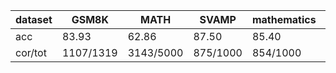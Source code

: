 |dataset|GSM8K|MATH|SVAMP|mathematics|ocw|aime24|amc23|carp_en|college_math|olympiadbench|
|--|--|--|--|--|--|--|--|--|--|--|
|acc|83.93|62.86|87.50|85.40|31.99|3.33|42.50|48.36|31.44|29.04|
|cor/tot|1107/1319|3143/5000|875/1000|854/1000|87/272|1/30|17/40|472/976|886/2818|196/675|
